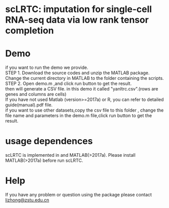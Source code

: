 # scLRTC: imputation for single-cell RNA-seq data via low rank tensor completion

# Demo
if you want to run the demo we provide.<br> 
STEP 1. Download the source codes and unzip the MATLAB package. Change the current directory in MATLAB to the folder containing the scripts.<br> 
STEP 2. Open demo.m ,and click run button to get the result.<br> 
then will generate a CSV file. in this demo it called "yanltrc.csv".(rows are genes and columns are cells)<br> 
If you have not used Matlab (version>=2017a) or R, you can refer to detailed guide(manual).pdf file.<br>
if you want to use other datasets,copy the csv file to this folder , change the file name and parameters in the demo.m file,click run button to get the result.
# usage dependences
scLRTC is implemented in  and MATLAB(>2017a). Please install MATLAB(>2017a) before run scLRTC. 
# Help
If you have any problem or question using the package please contact lizhong@zstu.edu.cn
